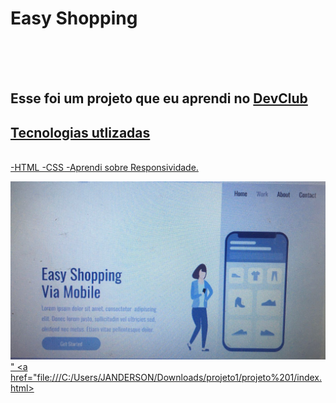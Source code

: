 <h1>Easy Shopping </h1>
<br>
<br>
<br>
<h2>Esse foi um projeto que eu aprendi no <a href="https://rodolfomori.com.br/devclub"> DevClub</h2>
  
  <h2>Tecnologias utlizadas</h2>
  <br>
  -HTML
  -CSS
  -Aprendi sobre Responsividade.
  
<img src="https://github.com/jandersonmoura/Easy-Shopping-Via-Mobile/blob/master/computador.jpeg?raw=true"/>"
  <a href="file:///C:/Users/JANDERSON/Downloads/projeto1/projeto%201/index.html></a>
         
